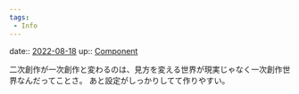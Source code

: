 ```yaml
---
tags:
 - Info
---
```


date:: [2022-08-18](Daily_Note/2022-08-18.md)
up:: [Component](../Bar/Novel/Chaos/Component.md)

二次創作が一次創作と変わるのは、見方を変える世界が現実じゃなく一次創作世界なんだってことさ。
あと設定がしっかりしてて作りやすい。
